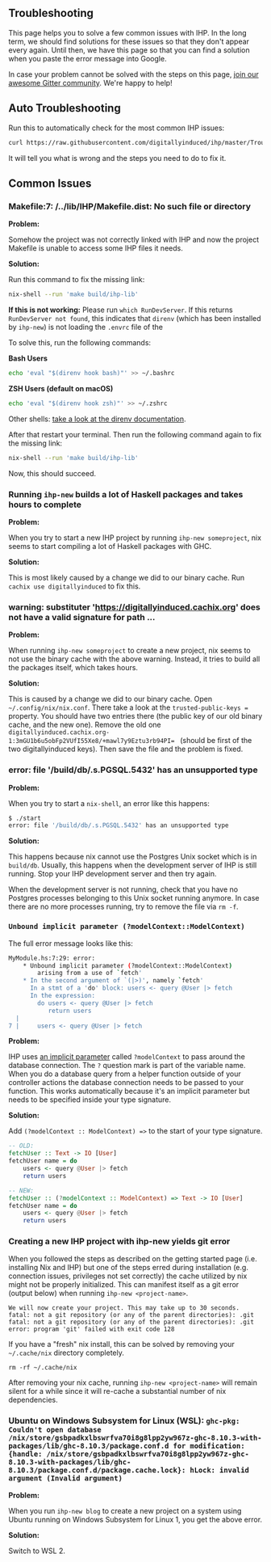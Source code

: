 ## Troubleshooting

This page helps you to solve a few common issues with IHP. In the long term, we should find solutions for these issues so that they don't appear every again. Until then, we have this page so that you can find a solution when you paste the error message into Google.

In case your problem cannot be solved with the steps on this page, [join our awesome Gitter community](https://gitter.im/digitallyinduced/ihp?utm_source=badge&utm_medium=badge&utm_campaign=pr-badge). We're happy to help!

## Auto Troubleshooting

Run this to automatically check for the most common IHP issues:

```bash
curl https://raw.githubusercontent.com/digitallyinduced/ihp/master/Troubleshoot/ihp-troubleshoot | bash
```

It will tell you what is wrong and the steps you need to do to fix it.

## Common Issues

### Makefile:7: /../lib/IHP/Makefile.dist: No such file or directory

**Problem:**

Somehow the project was not correctly linked with IHP and now the project Makefile is unable to access some IHP files it needs.

**Solution:**

Run this command to fix the missing link:

```bash
nix-shell --run 'make build/ihp-lib'
```

**If this is not working:** Please run `which RunDevServer`. If this returns `RunDevServer not found`, this indicates that `direnv` (which has been installed by `ihp-new`) is not loading the `.envrc` file of the

To solve this, run the following commands:

**Bash Users**

```bash
echo 'eval "$(direnv hook bash)"' >> ~/.bashrc
```

**ZSH Users (default on macOS)**

```bash
echo 'eval "$(direnv hook zsh)"' >> ~/.zshrc
```

Other shells: [take a look at the direnv documentation](https://direnv.net/#README).

After that restart your terminal. Then run the following command again to fix the missing link:

```bash
nix-shell --run 'make build/ihp-lib'
```

Now, this should succeed.

### Running `ihp-new` builds a lot of Haskell packages and takes hours to complete

**Problem:**

When you try to start a new IHP project by running `ihp-new someproject`, nix seems to start compiling a lot of Haskell packages with GHC.

**Solution:**

This is most likely caused by a change we did to our binary cache. Run `cachix use digitallyinduced` to fix this.

### warning: substituter 'https://digitallyinduced.cachix.org' does not have a valid signature for path ...

**Problem:**

When running `ihp-new someproject` to create a new project, nix seems to not use the binary cache with the above warning. Instead, it tries to build all the packages itself, which takes hours.

**Solution:**

This is caused by a change we did to our binary cache. Open `~/.config/nix/nix.conf`. There take a look at the `trusted-public-keys =` property. You should have two entries there (the public key of our old binary cache, and the new one). Remove the old one `digitallyinduced.cachix.org-1:3mGU1b6u5obFp2VUfI55Xe8/+mawl7y9Eztu3rb94PI= ` (should be first of the two digitallyinduced keys). Then save the file and the problem is fixed.

### error: file '/build/db/.s.PGSQL.5432' has an unsupported type

**Problem:**

When you try to start a `nix-shell`, an error like this happens:

```bash
$ ./start
error: file '/build/db/.s.PGSQL.5432' has an unsupported type
```

**Solution:**

This happens because nix cannot use the Postgres Unix socket which is in `build/db`. Usually, this happens when the development server of IHP is still running. Stop your IHP development server and then try again.

When the development server is not running, check that you have no Postgres processes belonging to this Unix socket running anymore. In case there are no more processes running, try to remove the file via `rm -f`.

### `Unbound implicit parameter (?modelContext::ModelContext)`

The full error message looks like this:

```bash
MyModule.hs:7:29: error:
    * Unbound implicit parameter (?modelContext::ModelContext)
        arising from a use of `fetch'
    * In the second argument of `(|>)', namely `fetch'
      In a stmt of a 'do' block: users <- query @User |> fetch
      In the expression:
        do users <- query @User |> fetch
           return users
  |
7 |     users <- query @User |> fetch
```

**Problem:**

IHP uses [an implicit parameter](https://ocharles.org.uk/posts/2014-12-11-implicit-params.html) called `?modelContext` to pass around the database connection. The `?` question mark is part of the variable name. When you do a database query from a helper function outside of your controller actions the database connection needs to be passed to your function. This works automatically because it's an implicit parameter but needs to be specified inside your type signature.

**Solution:**

Add `(?modelContext :: ModelContext) =>` to the start of your type signature.

```haskell
-- OLD:
fetchUser :: Text -> IO [User]
fetchUser name = do
    users <- query @User |> fetch
    return users

-- NEW:
fetchUser :: (?modelContext :: ModelContext) => Text -> IO [User]
fetchUser name = do
    users <- query @User |> fetch
    return users
```

### Creating a new IHP project with ihp-new yields git error

When you followed the steps as described on the getting started page (i.e. installing Nix and IHP) but one of the steps
erred during installation (e.g. connection issues, privileges not set correctly) the cache utilized by nix might not
be properly initialized. This can manifest itself as a git error (output below) when running `ihp-new <project-name>`.

```
We will now create your project. This may take up to 30 seconds.
fatal: not a git repository (or any of the parent directories): .git
fatal: not a git repository (or any of the parent directories): .git
error: program 'git' failed with exit code 128
```

If you have a "fresh" nix install, this can be solved by removing your `~/.cache/nix` directory completely.

```
rm -rf ~/.cache/nix
```

After removing your nix cache, running `ihp-new <project-name>` will remain silent for a while since it will
re-cache a substantial number of nix dependencies.


### Ubuntu on Windows Subsystem for Linux (WSL): `ghc-pkg: Couldn't open database /nix/store/gsbpadkxlbswrfva70i8g8lpp2yw967z-ghc-8.10.3-with-packages/lib/ghc-8.10.3/package.conf.d for modification: {handle: /nix/store/gsbpadkxlbswrfva70i8g8lpp2yw967z-ghc-8.10.3-with-packages/lib/ghc-8.10.3/package.conf.d/package.cache.lock}: hLock: invalid argument (Invalid argument)`

**Problem:**

When you run `ihp-new blog` to create a new project on a system using Ubuntu running on Windows Subsystem for Linux 1, you get the above error.

**Solution:**

Switch to WSL 2.
